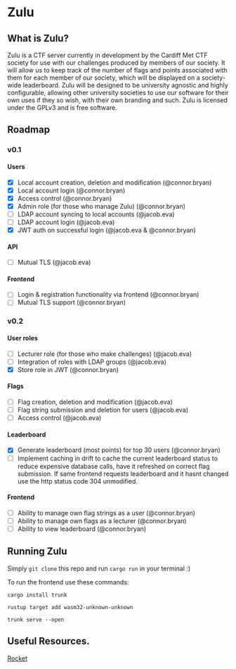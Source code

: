# Zulu
## What is Zulu?
Zulu is a CTF server currently in development by the Cardiff Met CTF society
for use with our challenges produced by members of our society. It will allow
us to keep track of the number of flags and points associated with them for
each member of our society, which will be displayed on a society-wide
leaderboard. Zulu will be designed to be university agnostic and highly
configurable, allowing other university societies to use our software for their
own uses if they so wish, with their own branding and such. Zulu is licensed
under the GPLv3 and is free software.

## Roadmap
### v0.1
#### Users
* [x] Local account creation, deletion and modification (@connor.bryan)
* [x] Local account login (@connor.bryan)
* [x] Access control (@connor.bryan)
* [x] Admin role (for those who manage Zulu) (@connor.bryan)
* [ ] LDAP account syncing to local accounts (@jacob.eva)
* [ ] LDAP account login (@jacob.eva)
* [x] JWT auth on successful login (@jacob.eva & @connor.bryan)

#### API
* [ ] Mutual TLS (@jacob.eva)

#### Frontend
* [ ] Login & registration functionality via frontend (@connor.bryan)
* [ ] Mutual TLS support (@connor.bryan)
### v0.2
#### User roles
* [ ] Lecturer role (for those who make challenges) (@jacob.eva)
* [ ] Integration of roles with LDAP groups (@jacob.eva)
* [x] Store role in JWT (@connor.bryan)

#### Flags
* [ ] Flag creation, deletion and modification (@jacob.eva)
* [ ] Flag string submission and deletion for users (@jacob.eva)
* [ ] Access control (@jacob.eva)

#### Leaderboard
* [x] Generate leaderboard (most points) for top 30 users (@connor.bryan)
* [ ] Implement caching in drift to cache the current leaderboard status to reduce
expensive database calls, have it refreshed on correct flag submission.
If same frontend requests leaderboard and it hasnt changed use the http status
code 304 unmodified.

#### Frontend
* [ ] Ability to manage own flag strings as a user (@connor.bryan)
* [ ] Ability to manage own flags as a lecturer (@connor.bryan)
* [ ] Ability to view leaderboard (@connor.bryan)

## Running Zulu
Simply `git clone` this repo and run `cargo run` in your terminal :)

To run the frontend use these commands:

```
cargo install trunk

rustup target add wasm32-unknown-unknown

trunk serve --open
```

## Useful Resources.
[Rocket](https://rocket.rs/)
